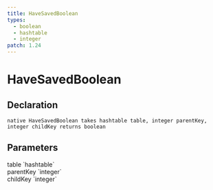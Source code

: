 ```yaml
---
title: HaveSavedBoolean
types:
  - boolean
  - hashtable
  - integer
patch: 1.24
---
```


# HaveSavedBoolean

## Declaration

```
native HaveSavedBoolean takes hashtable table, integer parentKey, integer childKey returns boolean
```

## Parameters
<dl>
  <dt>table `hashtable`</dt>
  <dd></dd>

  <dt>parentKey `integer`</dt>
  <dd></dd>

  <dt>childKey `integer`</dt>
  <dd></dd>
</dl>